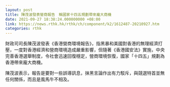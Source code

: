 ```yaml
---
layout: post
title: 陳茂波發表營商報告　稱國家十四五規劃帶來龐大商機
date: 2021-09-27 18:38:24.000000000 +08:00
link: https://news.rthk.hk/rthk/ch/component/k2/1612487-20210927.htm
categories: rthk
---
```


財政司司長陳茂波發表《香港營商環境報告》，指黑暴和美國對香港的無理經濟打壓，一度對香港經濟和營商環境造成嚴重影響，但隨著《香港國安法》實施，中央完善香港選舉制度，令社會迅速回復穩定，營商環境恢復，國家「十四五」規劃為香港帶來龐大商機。

陳茂波表示，報告是要對一些誤導訊息，抹黑言論作出有力駁斥，與競選特首並無任何關係，而且是風馬牛不相及。

